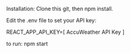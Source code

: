 Installation:
Clone this git, then npm install.

Edit the .env file to set your API key:

REACT_APP_API_KEY=[ AccuWeather API Key ]

to run:
npm start
